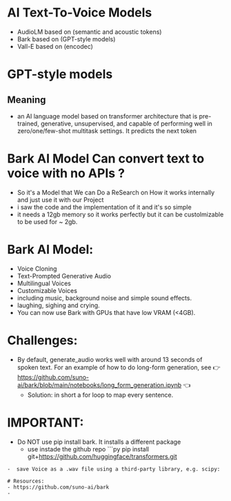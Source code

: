 # AI Text-To-Voice Models
- AudioLM based on (semantic and acoustic tokens)
- Bark  based on (GPT-style models)
- Vall-E  based on (encodec)


# GPT-style models
## Meaning 
- an AI language model based on transformer architecture that is pre-trained, generative, unsupervised, and capable of performing well in zero/one/few-shot multitask settings. It predicts the next token




# Bark AI Model Can convert text to voice with no APIs ?

- So it's a Model that We can Do a ReSearch on How it works internally and just use it with our Project
- i saw the code and the implementation of it and it's so simple 
- it needs a 12gb memory so it works perfectly but it can be custolmizable to be used for ~ 2gb.

# Bark AI Model:

- Voice Cloning
- Text-Prompted Generative Audio
- Multilingual Voices
- Customizable Voices
- including music, background noise and simple sound effects.
- laughing, sighing and crying.
-  You can now use Bark with GPUs that have low VRAM (<4GB).


# Challenges:
- By default, generate_audio works well with around 13 seconds of spoken text. For an example of how to do long-form generation, see 👉 https://github.com/suno-ai/bark/blob/main/notebooks/long_form_generation.ipynb  👈
   - Solution: in short a for loop to map every sentence.
 

# IMPORTANT: 
- Do NOT use pip install bark. It installs a different package
   - use instade the github repo ```py pip install git+https://github.com/huggingface/transformers.git
 ```
-  save Voice as a .wav file using a third-party library, e.g. scipy:

# Resources:
- https://github.com/suno-ai/bark
- 